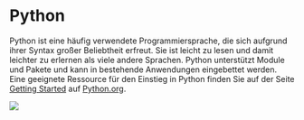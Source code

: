 # Python

​Python ist eine häufig verwendete Programmiersprache, die sich aufgrund ihrer Syntax großer Beliebtheit erfreut. Sie ist leicht zu lesen und damit leichter zu erlernen als viele andere Sprachen. Python unterstützt Module und Pakete und kann in bestehende Anwendungen eingebettet werden. Eine geeignete Ressource für den Einstieg in Python finden Sie auf der Seite [Getting Started](https://www.python.org/about/gettingstarted/) auf [Python.org](https://www.python.org).

![](https://files.gitbook.com/v0/b/gitbook-x-prod.appspot.com/o/spaces%2FY5ZuHF3yuXFWp1C46ZSo%2Fuploads%2Fgit-blob-6bd72c745aa81df1f25c09989fa19f672c631e59%2Fpythonlogo.jpg?alt=media)
